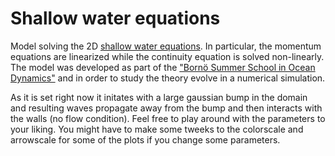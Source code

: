 # Shallow water equations
Model solving the 2D [shallow water equations](https://en.wikipedia.org/wiki/Shallow_water_equations). In particular, the momentum equations are linearized while the continuity equation is solved non-linearly. The model was developed as part of the ["Bornö Summer School in Ocean Dynamics"](https://chess.w.uib.no/event/borno-summer-school-practice/) and in order to study the theory evolve in a numerical simulation.

As it is set right now it initates with a large gaussian bump in the domain and resulting waves propagate away from the bump and then interacts with the walls (no flow condition). Feel free to play around with the parameters to your liking. You might have to make some tweeks to the colorscale and arrowscale for some of the plots if you change some parameters.
